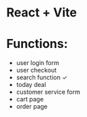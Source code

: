 # React + Vite

# Functions:

- user login form
- user checkout
- search function ✓
- today deal
- customer service form
- cart page
- order page
